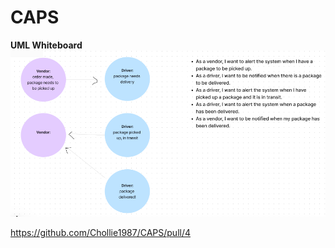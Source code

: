 # CAPS

**UML Whiteboard**
![figmaWhiteboard](./images/Screenshot%20(123).png)

<https://github.com/Chollie1987/CAPS/pull/4>
